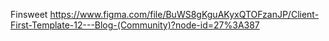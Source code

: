 Finsweet
https://www.figma.com/file/BuWS8gKguAKyxQTOFzanJP/Client-First-Template-12---Blog-(Community)?node-id=27%3A387